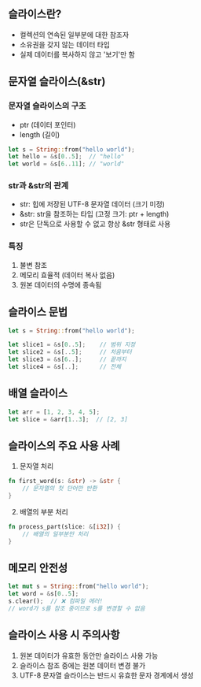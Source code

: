 ## 슬라이스란?

- 컬렉션의 연속된 일부분에 대한 참조자
- 소유권을 갖지 않는 데이터 타입
- 실제 데이터를 복사하지 않고 '보기'만 함

## 문자열 슬라이스(&str)
### 문자열 슬라이스의 구조

- ptr (데이터 포인터)
- length (길이)
```rust
let s = String::from("hello world");
let hello = &s[0..5];  // "hello"
let world = &s[6..11]; // "world"
```

### str과 &str의 관계

- str: 힙에 저장된 UTF-8 문자열 데이터 (크기 미정)
- &str: str을 참조하는 타입 (고정 크기: ptr + length)
- str은 단독으로 사용할 수 없고 항상 &str 형태로 사용

### 특징

1. 불변 참조
2. 메모리 효율적 (데이터 복사 없음)
3. 원본 데이터의 수명에 종속됨

## 슬라이스 문법

```rust
let s = String::from("hello world");

let slice1 = &s[0..5];    // 범위 지정
let slice2 = &s[..5];     // 처음부터
let slice3 = &s[6..];     // 끝까지
let slice4 = &s[..];      // 전체
```

## 배열 슬라이스

```rust
let arr = [1, 2, 3, 4, 5];
let slice = &arr[1..3];  // [2, 3]
```

## 슬라이스의 주요 사용 사례

1. 문자열 처리
```rust
fn first_word(s: &str) -> &str {
    // 문자열의 첫 단어만 반환
}
```

2. 배열의 부분 처리
```rust
fn process_part(slice: &[i32]) {
    // 배열의 일부분만 처리
}
```

## 메모리 안전성
```rust
let mut s = String::from("hello world");
let word = &s[0..5];
s.clear();  // ❌ 컴파일 에러!
// word가 s를 참조 중이므로 s를 변경할 수 없음
```

## 슬라이스 사용 시 주의사항
1. 원본 데이터가 유효한 동안만 슬라이스 사용 가능
2. 슬라이스 참조 중에는 원본 데이터 변경 불가
3. UTF-8 문자열 슬라이스는 반드시 유효한 문자 경계에서 생성